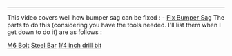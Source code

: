 
---

This video covers well how bumper sag can be fixed : - [Fix Bumper Sag](https://www.youtube.com/watch?v=6kg55C32yLY&ab_channel=Steve%22TheWoody%22Peterson)
The parts to do this (considering you have the tools needed. I'll list them when I get down to do it) are as follows :

[M6 Bolt](https://www.homedepot.ca/product/paulin-pan-square-machine-screw-m6-1-00-x-16-6pcs/1001588020)
[Steel Bar](https://www.homedepot.ca/product/paulin-1-8-x-2-x-48-inch-steel-flat/1000126734)
[1/4 inch drill bit](https://www.homedepot.ca/product/dewalt-1-4-in-x-12-in-black-gold-split-point-drill-bit/1001641601)


